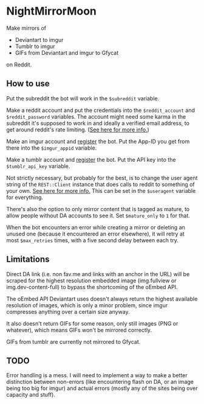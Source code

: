 NightMirrorMoon
===============

Make mirrors of

 * Deviantart to imgur
 * Tumblr to imgur
 * GIFs from Deviantart and imgur to Gfycat

on Reddit.


How to use
----------

Put the subreddit the bot will work in the `$subreddit` variable.

Make a reddit account and put the credentials into the `$reddit_account`
and `$reddit_password` variables. The account might need some karma in
the subreddit it's supposed to work in and ideally a verified email
address, to get around reddit's rate limiting.  ([See here for more
info.](http://www.reddit.com/r/help/wiki/faq#wiki_why_am_i_being_told_.22you.27re_doing_that_too_much....22_i.27ve_been_here_for_years.21))

Make an imgur account and [register](http://api.imgur.com/#register) the
bot. Put the App-ID you get from there into the `$imgur_appid` variable.

Make a tumblr account and [register](http://www.tumblr.com/oauth/apps)
the bot. Put the API key into the `$tumblr_api_key` variable.

Not strictly necessary, but probably for the best, is to change
the user agent string of the `REST::Client` instance that does
calls to reddit to something of your own.  [See here for more
info.](https://github.com/reddit/reddit/wiki/API) This can be set in the
`$useragent` variable for everything.

There's also the option to only mirror content that is tagged as mature,
to allow people without DA accounts to see it. Set `$mature_only` to
`1` for that.

When the bot encounters an error while creating a mirror or deleting an
unused one (because it encountered an error elsewhere), it will retry
at most `$max_retries` times, with a five second delay between each try.


Limitations
-----------

Direct DA link (i.e. non fav.me and links with an anchor in the URL)
will be scraped for the highest resolution embedded image (img.fullview
or img.dev-content-full) to bypass the shortcoming of the oEmbed API.

The oEmbed API Deviantart uses doesn't always return the highest
available resolution of images, which is only a minor problem, since
imgur compresses anything over a certain size anyway.

It also doesn't return GIFs for some reason, only still images (PNG or
whatever), which means GIFs won't be mirrored correctly.

GIFs from tumblr are currently not mirrored to Gfycat.


TODO
----

Error handling is a mess. I will need to implement a way to make a
better distinction between non-errors (like encountering flash on DA,
or an image being too big for imgur) and actual errors (mostly any of
the sites being over capacity and stuff).
